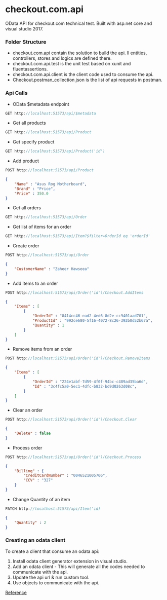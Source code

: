 # checkout.com.api
OData API for checkout.com technical test. Built with asp.net core and visual studio 2017.

### Folder Structure
- checkout.com.api contain the solution to build the api. ll entities, controllers, stores and logics are defined there.
- checkout.com.api.test is the unit test based on xunit and fluentassertions.
- checkout.com.api.client is the client code used to consume the api.
- Checkout.postman_collection.json is the list of api requests in postman.

### Api Calls
- OData $metadata endpoint  
```javascript
GET http://localhost:51573/api/$metadata
```

- Get all products  
```javascript
GET http://localhost:51573/api/Product
```

- Get specify product  
```javascript
GET http://localhost:51573/api/Product('id')
```

- Add product 
```javascript
POST http://localhost:51573/api/Product
```
```json
{
    "Name" : "Asus Rog Motherboard",
    "Brand" : "Price",
    "Price" : 350.0
}
```

- Get all orders  
```javascript
GET http://localhost:51573/api/Order
```

- Get list of items for an order  
```javascript
GET http://localhost:51573/api/Item?$filter=OrderId eq 'orderId'
```

- Create order  
```javascript
POST http://localhost:51573/api/Order
```
```json
{
	"CustomerName" : "Zaheer Hawseea"
}
```

- Add items to an order 
```javascript 
POST http://localhost:51573/api/Order('id')/Checkout.AddItems
```
```json
{
	"Items" : [
		{
			"OrderId" : "8414cc46-ead2-4ed6-8d2e-cc9401aad701",
			"ProductId" : "992ce680-5f16-4072-8c26-392b0d52b67a",
			"Quantity" : 1
		}	
	]
}
```

- Remove items from an order  
```javascript
POST http://localhost:51573/api/Order('id')/Checkout.RemoveItems
```
```json
{
	"Items" : [
		{
			"OrderId" : "224e1abf-7d59-4f0f-94bc-c489ad35ba6d",
			"Id" : "3c4fc5a0-5ec1-4dfc-b832-bd9d0263d08c",
		}	
	]
}
```

- Clear an order  
```javascript
POST http://localhost:51573/api/Order('id')/Checkout.Clear
```
```json
{
	"Delete" : false
}
```

- Process order  
```javascript
POST http://localhost:51573/api/Order('id')/Checkout.Process
```
```json
{
	"Billing" : {
		"CreditCardNumber" : "0046521005706",
		"CCV" : "327"
	}
}
```

- Change Quantity of an item  
```javascript
PATCH http://localhost:51573/api/Item('id)
```
```json
{
	"Quantity" : 2
}
```

### Creating an odata client
To create a client that consume an odata api:

1. Install odata client generator extension in visual studio.
2. Add an odata client - This will generate all the codes needed to communicate  with the api.
3. Update the api url & run custom tool.
4. Use objects to communicate with the api.

[Reference](https://docs.microsoft.com/en-us/aspnet/web-api/overview/odata-support-in-aspnet-web-api/odata-v4/create-an-odata-v4-client-app)

